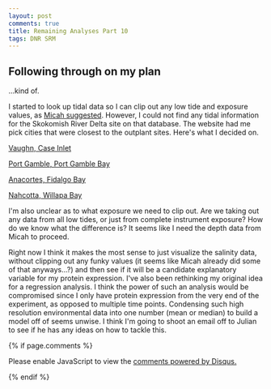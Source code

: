 ```yaml
---
layout: post
comments: true
title: Remaining Analyses Part 10
tags: DNR SRM
---
```


## Following through on my plan

...kind of.

I started to look up tidal data so I can clip out any low tide and exposure values, as [Micah suggested](https://yaaminiv.github.io/Remaining-Analyses-Part9/). However, I could not find any tidal information for the Skokomish River Delta site on that database. The website had me pick cities that were closest to the outplant sites. Here's what I decided on.

[Vaughn, Case Inlet](http://tbone.biol.sc.edu/tide/tideshow.cgi?site=Vaughn%2C+Case+Inlet%2C+Puget+Sound%2C+Washington&units=f)

[Port Gamble, Port Gamble Bay](http://tbone.biol.sc.edu/tide/tideshow.cgi?site=Port+Gamble%2C+Washington&units=f)

[Anacortes, Fidalgo Bay](http://tbone.biol.sc.edu/tide/tideshow.cgi?site=Anacortes%2C+Guemes+Channel%2C+Washington&units=f)

[Nahcotta, Willapa Bay](http://tbone.biol.sc.edu/tide/tideshow.cgi?site=Nahcotta%2C+Willapa+Bay%2C+Washington&units=f)

I'm also unclear as to what exposure we need to clip out. Are we taking out any data from all low tides, or just from complete instrument exposure? How do we know what the difference is? It seems like I need the depth data from Micah to proceed.

Right now I think it makes the most sense to just visualize the salinity data, without clipping out any funky values (it seems like Micah already did some of that anyways...?) and then see if it will be a candidate explanatory variable for my protein expression. I've also been rethinking my original idea for a regression analysis. I think the power of such an analysis would be compromised since I only have protein expression from the very end of the experiment, as opposed to multiple time points. Condensing such high resolution environmental data into one number (mean or median) to build a model off of seems unwise. I think I'm going to shoot an email off to Julian to see if he has any ideas on how to tackle this.

{% if page.comments %}

<div id="disqus_thread"></div>
<script>

/**
*  RECOMMENDED CONFIGURATION VARIABLES: EDIT AND UNCOMMENT THE SECTION BELOW TO INSERT DYNAMIC VALUES FROM YOUR PLATFORM OR CMS.
*  LEARN WHY DEFINING THESE VARIABLES IS IMPORTANT: https://disqus.com/admin/universalcode/#configuration-variables*/
/*
var disqus_config = function () {
this.page.url = PAGE_URL;  // Replace PAGE_URL with your page's canonical URL variable
this.page.identifier = PAGE_IDENTIFIER; // Replace PAGE_IDENTIFIER with your page's unique identifier variable
};
*/
(function() { // DON'T EDIT BELOW THIS LINE
var d = document, s = d.createElement('script');
s.src = 'https://the-responsible-grad-student.disqus.com/embed.js';
s.setAttribute('data-timestamp', +new Date());
(d.head || d.body).appendChild(s);
})();
</script>
<noscript>Please enable JavaScript to view the <a href="https://disqus.com/?ref_noscript">comments powered by Disqus.</a></noscript>

{% endif %}

<script id="dsq-count-scr" src="//the-responsible-grad-student.disqus.com/count.js" async></script>
